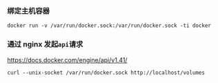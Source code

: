 ### 绑定主机容器
```shell
docker run -v /var/run/docker.sock:/var/run/docker.sock -ti docker
```

### 通过 nginx 发起`api`请求
https://docs.docker.com/engine/api/v1.41/
```
curl --unix-socket /var/run/docker.sock http://localhost/volumes
```
